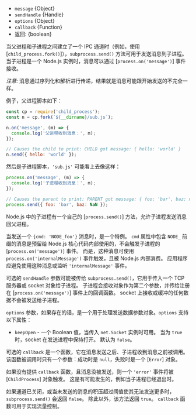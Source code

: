 <!-- YAML
added: v0.5.9
changes:
  - version: v5.8.0
    pr-url: https://github.com/nodejs/node/pull/5283
    description: The `options` parameter, and the `keepOpen` option
                 in particular, is supported now.
  - version: v5.0.0
    pr-url: https://github.com/nodejs/node/pull/3516
    description: This method returns a boolean for flow control now.
  - version: v4.0.0
    pr-url: https://github.com/nodejs/node/pull/2620
    description: The `callback` parameter is supported now.
-->

* `message` {Object}
* `sendHandle` {Handle}
* `options` {Object}
* `callback` {Function}
* 返回: {boolean}

当父进程和子进程之间建立了一个 IPC 通道时（例如，使用 [`child_process.fork()`]），`subprocess.send()` 方法可用于发送消息到子进程。
当子进程是一个 Node.js 实例时，消息可以通过 [`process.on('message')`] 事件接收。

*注意*: 消息通过序列化和解析进行传递，结果就是消息可能跟开始发送的不完全一样。

例子，父进程脚本如下：

```js
const cp = require('child_process');
const n = cp.fork(`${__dirname}/sub.js`);

n.on('message', (m) => {
  console.log('父进程收到消息：', m);
});

// Causes the child to print: CHILD got message: { hello: 'world' }
n.send({ hello: 'world' });
```

然后是子进程脚本，`'sub.js'` 可能看上去像这样：

```js
process.on('message', (m) => {
  console.log('子进程收到消息：', m);
});

// Causes the parent to print: PARENT got message: { foo: 'bar', baz: null }
process.send({ foo: 'bar', baz: NaN });
```

Node.js 中的子进程有一个自己的 [`process.send()`] 方法，允许子进程发送消息回父进程。

当发送一个 `{cmd: 'NODE_foo'}` 消息时，是一个特例。
`cmd` 属性中包含 `NODE_` 前缀的消息是预留给 Node.js 核心代码内部使用的，不会触发子进程的 [`process.on('message')`] 事件。
而是，这种消息可使用 `process.on('internalMessage')` 事件触发，且被 Node.js 内部消费。
应用程序应避免使用这种消息或监听 `'internalMessage'` 事件。

可选的 `sendHandle` 参数可能被传给 `subprocess.send()`，它用于传入一个 TCP 服务器或 socket 对象给子进程。
子进程会接收对象作为第二个参数，并传给注册在 [`process.on('message')`] 事件上的回调函数。
socket 上接收或缓冲的任何数据不会被发送给子进程。

`options` 参数，如果存在的话，是一个用于处理发送数据参数对象。`options` 支持以下属性：

  * `keepOpen` - 一个 Boolean 值，当传入 `net.Socket` 实例时可用。
    当为 `true` 时，socket 在发送进程中保持打开。
    默认为 `false`。

可选的 `callback` 是一个函数，它在消息发送之后、子进程收到消息之前被调用。
该函数被调用时只有一个参数：成功时是 `null`，失败时是一个 [`Error`] 对象。

如果没有提供 `callback` 函数，且消息没被发送，则一个 `'error'` 事件将被 [`ChildProcess`] 对象触发。
这是有可能发生的，例如当子进程已经退出时。

如果通道已关闭，或当未发送的消息的积压超过阈值使其无法发送更多时，`subprocess.send()` 会返回 `false`。
除此以外，该方法返回 `true`。
`callback` 函数可用于实现流量控制。

